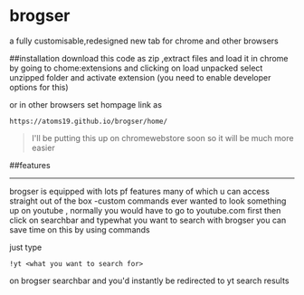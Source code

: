 # brogser

a fully customisable,redesigned new tab for chrome and other browsers

##installation
download this code as zip ,extract files and load it in chrome by going to  chome:extensions and clicking on load unpacked select unzipped folder and activate extension (you need to enable developer options for this)

or in other browsers set hompage link as
```
https://atoms19.github.io/brogser/home/
``` 
>I'll be putting this up on chromewebstore soon so it will be much more easier

##features
<hr>
brogser is equipped with lots pf features many of which u can access straight out of the box
-custom commands
ever wanted to look something up on youtube , normally you would have to go to youtube.com first then click on searchbar and typewhat you want to search with brogser you can save time on this by using commands 

just type
```
!yt <what you want to search for>
```
on brogser searchbar and you'd instantly be redirected to yt search results

